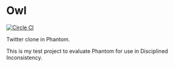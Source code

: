 # Owl
[![Circle CI](https://circleci.com/gh/bholt/owl.svg?style=svg)](https://circleci.com/gh/bholt/owl)

Twitter clone in Phantom.

This is my test project to evaluate Phantom for use in Disciplined Inconsistency.
